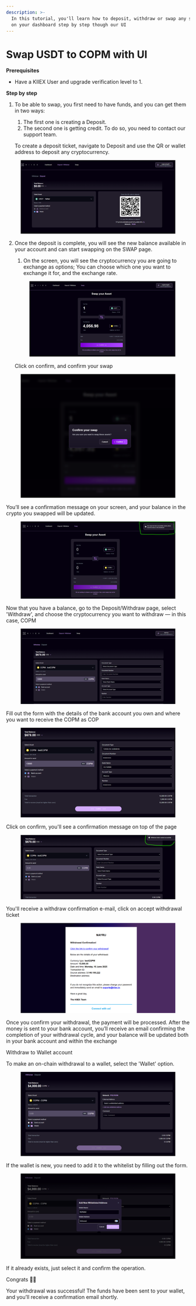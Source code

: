 ```yaml
---
description: >-
  In this tutorial, you'll learn how to deposit, withdraw or swap any stablecoin
  on your dashboard step by step though our UI
---
```


# Swap USDT to COPM with UI

**Prerequisites**

* Have a KIIEX User and upgrade verification level to 1.

**Step by step**

1.  To be able to swap, you first need to have funds, and you can get them in two ways:

    1. The first one is creating a Deposit.
    2. The second one is getting credit. To do so, you need to contact our support team.

    To create a deposit ticket, navigate to Deposit and use the QR or wallet address to deposit any cryptocurrency.



<figure><img src="../../.gitbook/assets/image (9) (1).png" alt=""><figcaption></figcaption></figure>

2.  Once the deposit is complete, you will see the new balance available in your account and can start swapping on the SWAP page.

    1. On the screen, you will see the cryptocurrency you are going to exchange as options; You can choose which one you want to exchange it for, and the exchange rate.

    <figure><img src="../../.gitbook/assets/image (10).png" alt=""><figcaption></figcaption></figure>

    Click on  confirm, and confirm your swap

<figure><img src="../../.gitbook/assets/image (11).png" alt=""><figcaption></figcaption></figure>

You’ll see a confirmation message on your screen, and your balance in the crypto you swapped will be updated.

<figure><img src="../../.gitbook/assets/image (12).png" alt=""><figcaption></figcaption></figure>

Now that you have a balance, go to the Deposit/Withdraw page, select 'Withdraw', and choose the cryptocurrency you want to withdraw — in this case, COPM

<figure><img src="../../.gitbook/assets/image (13).png" alt=""><figcaption></figcaption></figure>

Fill out the form with the details of the bank account you own and where you want to receive the COPM as COP

<figure><img src="../../.gitbook/assets/image (14).png" alt=""><figcaption></figcaption></figure>

Click on confirm, you'll see a confirmation message on top of the page

<figure><img src="../../.gitbook/assets/image (15).png" alt=""><figcaption></figcaption></figure>

You'll receive a withdraw confirmation e-mail, click on accept withdrawal ticket

<figure><img src="../../.gitbook/assets/image (16).png" alt=""><figcaption></figcaption></figure>

Once you confirm your withdrawal, the payment will be processed. After the money is sent to your bank account, you’ll receive an email confirming the completion of your withdrawal cycle, and your balance will be updated both in your bank account and within the exchange



Withdraw to Wallet account



To make an on-chain withdrawal to a wallet, select the 'Wallet' option.&#x20;

<figure><img src="../../.gitbook/assets/image (29).png" alt=""><figcaption></figcaption></figure>

If the wallet is new, you need to add it to the whitelist by filling out the form.&#x20;

<figure><img src="../../.gitbook/assets/image (30).png" alt=""><figcaption></figcaption></figure>

If it already exists, just select it and confirm the operation.&#x20;

Congrats 🥳✨

&#x20;Your withdrawal was successful! The funds have been sent to your wallet, and you’ll receive a confirmation email shortly.
